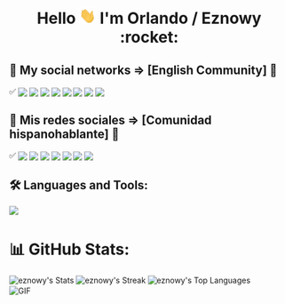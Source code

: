 <h1 align="center">Hello <img src="https://raw.githubusercontent.com/ABSphreak/ABSphreak/master/gifs/Hi.gif" width="30px" >  I'm Orlando / Eznowy :rocket: </h1> 

## 👋 My social networks => [English Community] 	&#128064;
<p align="left">
 	&#9989; <a href="https://www.youtube.com/@Ezznowy" target="blank"><img align="center" src="https://img.shields.io/badge/YouTube-FF0000?style=for-the-badge&logo=youtube&logoColor=white"  /></a>
<a href="https://t.me/+fuY8DciBgKM0ZTZh" target="blank"><img align="center" src="https://img.shields.io/badge/Telegram-2CA5E0?style=for-the-badge&logo=telegram&logoColor=white" /></a> 
<a href="https://www.tiktok.com/@ezznowy?_t=8q1dPMVJIxS&_r=1" target="blank"><img align="center" src="https://img.shields.io/badge/TikTok-000000?style=for-the-badge&logo=tiktok&logoColor=white" /></a> 
<a href="https://www.linkedin.com/in/orlando-meza-negreiros-41382b199/" target="blank"><img align="center" src="https://img.shields.io/badge/LinkedIn-0077B5?style=for-the-badge&logo=linkedin&logoColor=white" ></a>
<a href="https://www.facebook.com/Eznowy" target="blank"><img align="center" src="https://img.shields.io/badge/Facebook-1877F2?style=for-the-badge&logo=facebook&logoColor=white"  /></a>
<a href="mailto:morlandooo371@gmail.com" target="_blank"><img align="center" src="https://img.shields.io/badge/Gmail-D14836?style=for-the-badge&logo=gmail&logoColor=white" /></a>
<a href = "" target="blank"><img align="center" src="https://img.shields.io/badge/website-000000?style=for-the-badge&logo=About.me&logoColor=white"  /></a>
<a href = "https://www.instagram.com/eznowy/?hl=es-la" target="blank"><img align="center" src="https://img.shields.io/badge/Instagram-E4405F?style=for-the-badge&logo=instagram&logoColor=white"  /></a>
</p>

## 👋 Mis redes sociales  => [Comunidad hispanohablante]  &#128064;
<p align="left">
 	&#9989; <a href="https://www.youtube.com/@Ezznowy" target="blank"><img align="center" src="https://img.shields.io/badge/YouTube-FF0000?style=for-the-badge&logo=youtube&logoColor=white"  /></a>
<a href="https://www.tiktok.com/@eznowy?is_from_webapp=1&sender_device=pc" target="blank"><img align="center" src="https://img.shields.io/badge/TikTok-000000?style=for-the-badge&logo=tiktok&logoColor=white" /></a> 
<a href="https://www.linkedin.com/in/orlando-meza-negreiros-41382b199/" target="blank"><img align="center" src="https://img.shields.io/badge/LinkedIn-0077B5?style=for-the-badge&logo=linkedin&logoColor=white" ></a>
<a href="https://www.facebook.com/Eznowy" target="blank"><img align="center" src="https://img.shields.io/badge/Facebook-1877F2?style=for-the-badge&logo=facebook&logoColor=white"  /></a>
<a href="mailto:morlandooo371@gmail.com" target="_blank"><img align="center" src="https://img.shields.io/badge/Gmail-D14836?style=for-the-badge&logo=gmail&logoColor=white" /></a>
<a href = "" target="blank"><img align="center" src="https://img.shields.io/badge/website-000000?style=for-the-badge&logo=About.me&logoColor=white"  /></a>
<a href = "https://www.instagram.com/ezznowy/" target="blank"><img align="center" src="https://img.shields.io/badge/Instagram-E4405F?style=for-the-badge&logo=instagram&logoColor=white"  /></a>
</p>

## :hammer_and_wrench: Languages and Tools:
<p align="left">
  <a href="https://skillicons.dev">
    <img src="https://skillicons.dev/icons?i=androidstudio,arduino,c,cs,cpp,java,php,dart,flutter,py,dotnet,css,html,js,nodejs,mysql,sqlite,firebase,gtk,git,github,docker,materialui,postman,eclipse,vscode,bash,linux,ai,ps&perline=12" />
  </a>
</p>

# 📊 GitHub Stats:

![eznowy's Stats](https://github-readme-stats.vercel.app/api?username=eznowy&theme=dark&show_icons=true&hide_border=false&count_private=true)
![eznowy's Streak](https://github-readme-streak-stats.herokuapp.com/?user=eznowy&theme=dark&hide_border=false)
![eznowy's Top Languages](https://github-readme-stats.vercel.app/api/top-langs/?username=eznowy&theme=dark&show_icons=true&hide_border=false&layout=compact) <br>
<img align="center" alt="GIF" src="https://media.giphy.com/media/MC6eSuC3yypCU/giphy.gif" />














